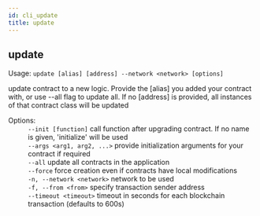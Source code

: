 ```yaml
---
id: cli_update
title: update
---
```


<div class="cli-command"><h2 class="cli-title">update</h2><p class="cli-usage">Usage: <code>update [alias] [address] --network &lt;network&gt; [options]</code></p><p>update contract to a new logic. Provide the [alias] you added your contract with, or use --all flag to update all. If no [address] is provided, all instances of that contract class will be updated<br/></p><dl><dt><span>Options:</span></dt><dd><div><code>--init [function]</code> call function after upgrading contract. If no name is given, &#x27;initialize&#x27; will be used</div><div><code>--args &lt;arg1, arg2, ...&gt;</code> provide initialization arguments for your contract if required</div><div><code>--all</code> update all contracts in the application</div><div><code>--force</code> force creation even if contracts have local modifications</div><div><code>-n, --network &lt;network&gt;</code> network to be used</div><div><code>-f, --from &lt;from&gt;</code> specify transaction sender address</div><div><code>--timeout &lt;timeout&gt;</code> timeout in seconds for each blockchain transaction (defaults to 600s)</div></dd></dl></div>
